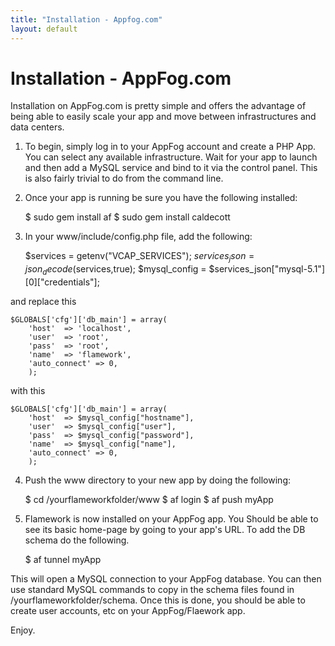 ```yaml
---
title: "Installation - Appfog.com"
layout: default
---
```


# Installation - AppFog.com

Installation on AppFog.com is pretty simple and offers the advantage of being able to easily scale your app and move between infrastructures and data centers. 

1) To begin, simply log in to your AppFog account and create a PHP App. You can select any available infrastructure. Wait for your app to launch and then add a MySQL service and bind to it via the control panel. This is also fairly trivial to do from the command line.

2) Once your app is running be sure you have the following installed:

	$ sudo gem install af
	$ sudo gem install caldecott

3) In your www/include/config.php file, add the following:

	$services = getenv("VCAP_SERVICES");
	$services_json = json_decode($services,true);
	$mysql_config = $services_json["mysql-5.1"][0]["credentials"];

and replace this 

	$GLOBALS['cfg']['db_main'] = array(
		'host'	=> 'localhost',
		'user'	=> 'root',
		'pass'	=> 'root',
		'name'	=> 'flamework',
		'auto_connect' => 0,
		);

with this 

	$GLOBALS['cfg']['db_main'] = array(
		'host'	=> $mysql_config["hostname"],
		'user'	=> $mysql_config["user"],
		'pass'	=> $mysql_config["password"],
		'name'	=> $mysql_config["name"],
		'auto_connect' => 0,
		);
		
4) Push the www directory to your new app by doing the following:

	$ cd /yourflameworkfolder/www
	$ af login
	$ af push myApp
	
5) Flamework is now installed on your AppFog app. You Should be able to see its basic home-page by going to your app's URL. To add the DB schema do the following.

	$ af tunnel myApp

This will open a MySQL connection to your AppFog database. You can then use standard MySQL commands to copy in the schema files found in /yourflameworkfolder/schema. Once this is done, you should be able to create user accounts, etc on your AppFog/Flaework app.

Enjoy.
